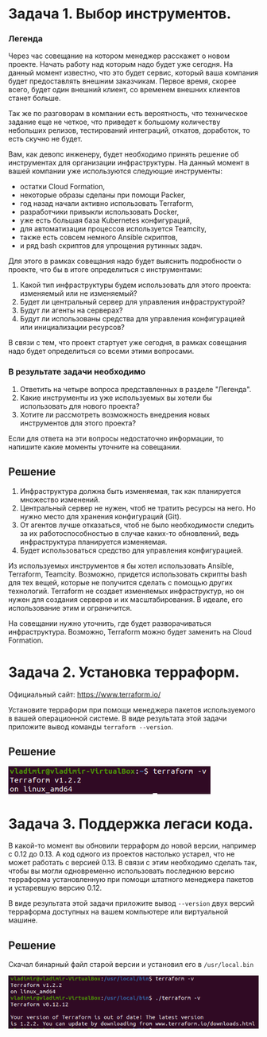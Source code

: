 Задача 1. Выбор инструментов.
=

### Легенда

Через час совещание на котором менеджер расскажет о новом проекте. Начать работу над
которым надо будет уже сегодня. На данный момент известно, что это будет сервис, который
ваша компания будет предоставлять внешним заказчикам. Первое время, скорее всего, будет
один внешний клиент, со временем внешних клиентов станет больше.

Так же по разговорам в компании есть вероятность, что техническое задание еще не четкое,
что приведет к большому количеству небольших релизов, тестирований интеграций, откатов,
доработок, то есть скучно не будет.

Вам, как девопс инженеру, будет необходимо принять решение об инструментах для 
организации инфраструктуры. На данный момент в вашей компании уже используются 
следующие инструменты:

* остатки Сloud Formation,
* некоторые образы сделаны при помощи Packer,
* год назад начали активно использовать Terraform,
* разработчики привыкли использовать Docker,
* уже есть большая база Kubernetes конфигураций,
* для автоматизации процессов используется Teamcity,
* также есть совсем немного Ansible скриптов,
* и ряд bash скриптов для упрощения рутинных задач.

Для этого в рамках совещания надо будет выяснить подробности о проекте, что бы в итоге
определиться с инструментами:

1. Какой тип инфраструктуры будем использовать для этого проекта: изменяемый или не 
изменяемый?
2. Будет ли центральный сервер для управления инфраструктурой?
3. Будут ли агенты на серверах?
4. Будут ли использованы средства для управления конфигурацией или инициализации ресурсов?

В связи с тем, что проект стартует уже сегодня, в рамках совещания надо будет 
определиться со всеми этими вопросами.

### В результате задачи необходимо

1. Ответить на четыре вопроса представленных в разделе "Легенда".
2. Какие инструменты из уже используемых вы хотели бы использовать для нового проекта?
3. Хотите ли рассмотреть возможность внедрения новых инструментов для этого проекта?

Если для ответа на эти вопросы недостаточно информации, то напишите какие моменты 
уточните на совещании.

Решение
-

1. Инфраструктура должна быть изменяемая, так как планируется множество изменений.
2. Центральный сервер не нужен, чтоб не тратить ресурсы на него. Но нужно место для
хранения конфигураций (Git).
3. От агентов лучше отказаться, чтоб не было необходимости следить за их
работоспособностью в случае каких-то обновлений, ведь инфраструктура планируется
изменяемая.
4. Будет использоваться средство для управления конфигурацией.

Из используемых инструментов я бы хотел использовать Ansible, Terraform, Teamcity.
Возможно, придется использовать скрипты bash для тех вещей, которые не получится
сделать с помощью других технологий. Terraform не создает изменяемых инфраструктур,
но он нужен для создания серверов и их масштабирования. В идеале, его использование
этим и ограничится.

На совещании нужно уточнить, где будет разворачиваться инфраструктура. Возможно,
Terraform можно будет заменить на Сloud Formation.


Задача 2. Установка терраформ.
=

Официальный сайт: https://www.terraform.io/

Установите терраформ при помощи менеджера пакетов используемого в вашей операционной
системе. В виде результата этой задачи приложите вывод команды `terraform --version`.

Решение
-

![](img/Screenshot_1.png)

Задача 3. Поддержка легаси кода.
=

В какой-то момент вы обновили терраформ до новой версии, например с 0.12 до 0.13.
А код одного из проектов настолько устарел, что не может работать с версией 0.13.
В связи с этим необходимо сделать так, чтобы вы могли одновременно использовать
последнюю версию терраформа установленную при помощи штатного менеджера пакетов и
устаревшую версию 0.12.

В виде результата этой задачи приложите вывод `--version` двух версий терраформа
доступных на вашем компьютере или виртуальной машине.

Решение
-

Скачал бинарный файл старой версии и установил его в `/usr/local.bin`

![](img/Screenshot_2.png)